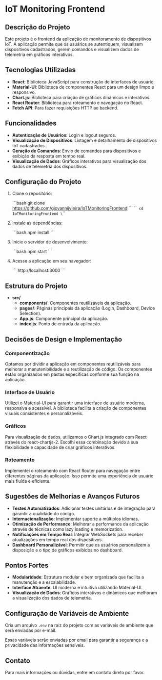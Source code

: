 
# IoT Monitoring Frontend

## Descrição do Projeto

Este projeto é o frontend da aplicação de monitoramento de dispositivos IoT. A aplicação permite que os usuários se autentiquem, visualizem dispositivos cadastrados, gerem comandos e visualizem dados de telemetria em gráficos interativos.

## Tecnologias Utilizadas

- **React**: Biblioteca JavaScript para construção de interfaces de usuário.
- **Material-UI**: Biblioteca de componentes React para um design limpo e responsivo.
- **Chart.js**: Biblioteca para criação de gráficos dinâmicos e interativos.
- **React Router**: Biblioteca para roteamento e navegação no React.
- **Fetch API**: Para fazer requisições HTTP ao backend.

## Funcionalidades

- **Autenticação de Usuários**: Login e logout seguros.
- **Visualização de Dispositivos**: Listagem e detalhamento de dispositivos IoT cadastrados.
- **Geração de Comandos**: Envio de comandos para dispositivos e exibição da resposta em tempo real.
- **Visualização de Dados**: Gráficos interativos para visualização dos dados de telemetria dos dispositivos.

## Configuração do Projeto

1. Clone o repositório:

   \`\`\`bash
   git clone https://github.com/giovannijvieira/IoTMonitoringFrontend
   \`\`\`
   \`\``
    cd IoTMonitoringFrontend
   \`\`\`

3. Instale as dependências:

   \`\`\`bash
   npm install
   \`\`\`

4. Inicie o servidor de desenvolvimento:

   \`\`\`bash
   npm start
   \`\`\`

5. Acesse a aplicação em seu navegador:

   \`\`\`
   http://localhost:3000
   \`\`\`

## Estrutura do Projeto

- **src/**
  - **components/**: Componentes reutilizáveis da aplicação.
  - **pages/**: Páginas principais da aplicação (Login, Dashboard, Device Selection).
  - **App.js**: Componente principal da aplicação.
  - **index.js**: Ponto de entrada da aplicação.

## Decisões de Design e Implementação

### Componentização

Optamos por dividir a aplicação em componentes reutilizáveis para melhorar a manutenibilidade e a reutilização de código. Os componentes estão organizados em pastas específicas conforme sua função na aplicação.

### Interface de Usuário

Utilizei o Material-UI para garantir uma interface de usuário moderna, responsiva e acessível. A biblioteca facilita a criação de componentes visuais consistentes e personalizáveis.

### Gráficos

Para visualização de dados, utilizamos o Chart.js integrado com React através do react-chartjs-2. Escolhi essa combinação devido à sua flexibilidade e capacidade de criar gráficos interativos.

### Roteamento

Implementei o roteamento com React Router para navegação entre diferentes páginas da aplicação. Isso permite uma experiência de usuário mais fluida e eficiente.

## Sugestões de Melhorias e Avanços Futuros

- **Testes Automatizados**: Adicionar testes unitários e de integração para garantir a qualidade do código.
- **Internacionalização**: Implementar suporte a múltiplos idiomas.
- **Otimização de Performance**: Melhorar a performance da aplicação através de técnicas como lazy loading e memorization.
- **Notificações em Tempo Real**: Integrar WebSockets para receber atualizações em tempo real dos dispositivos.
- **Dashboard Personalizável**: Permitir que os usuários personalizem a disposição e o tipo de gráficos exibidos no dashboard.

## Pontos Fortes

- **Modularidade**: Estrutura modular e bem organizada que facilita a manutenção e a escalabilidade.
- **Interface Atraente**: UI moderna e intuitiva utilizando Material-UI.
- **Visualização de Dados**: Gráficos interativos e dinâmicos que melhoram a visualização dos dados de telemetria.

## Configuração de Variáveis de Ambiente

Cria um arquivo `.env` na raiz do projeto com as variáveis de ambiente que será enviadas por e-mail.


Essas variáveis serão enviadas por email para garantir a segurança e a privacidade das informações sensíveis.

## Contato

Para mais informações ou dúvidas, entre em contato direto por favor.
